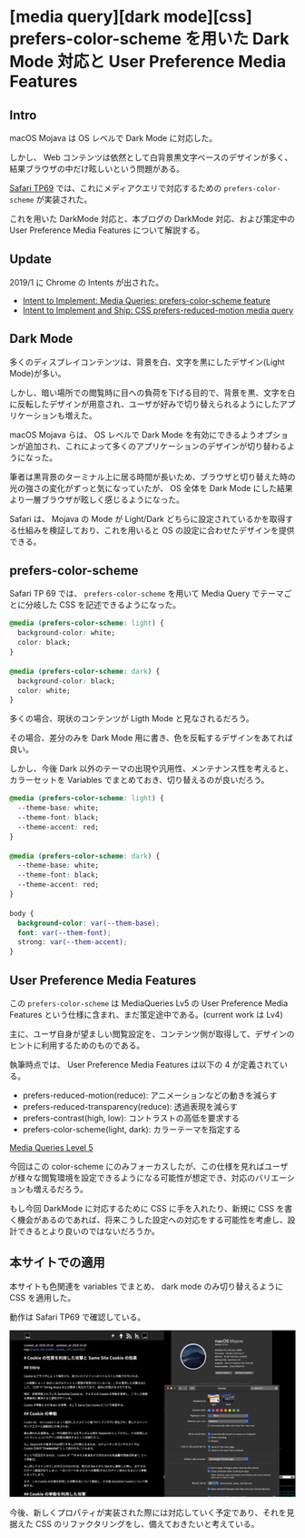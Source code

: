 # [media query][dark mode][css] prefers-color-scheme を用いた Dark Mode 対応と User Preference Media Features

## Intro

macOS Mojava は OS レベルで Dark Mode に対応した。

しかし、 Web コンテンツは依然として白背景黒文字ベースのデザインが多く、結果ブラウザの中だけ眩しいという問題がある。

[Safari TP69](https://webkit.org/blog/8475/release-notes-for-safari-technology-preview-68/) では、これにメディアクエリで対応するための `prefers-color-scheme` が実装された。

これを用いた DarkMode 対応と、本ブログの DarkMode 対応、および策定中の User Preference Media Features について解説する。


## Update

2019/1 に Chrome の Intents が出された。

- [Intent to Implement: Media Queries: prefers-color-scheme feature](https://groups.google.com/a/chromium.org/forum/#!msg/blink-dev/Muw0N43ntSw/WZZZI7w7DQAJ)
- [Intent to Implement and Ship: CSS prefers-reduced-motion media query](https://groups.google.com/a/chromium.org/forum/#!msg/blink-dev/NZ3c9d4ivA8/BIHFbOj6DAAJ)


## Dark Mode

多くのディスプレイコンテンツは、背景を白、文字を黒にしたデザイン(Light Mode)が多い。

しかし、暗い場所での閲覧時に目への負荷を下げる目的で、背景を黒、文字を白に反転したデザインが用意され、ユーザが好みで切り替えられるようにしたアプリケーションも増えた。

macOS Mojava らは、 OS レベルで Dark Mode を有効にできるようオプションが追加され、これによって多くのアプリケーションのデザインが切り替わるようになった。

筆者は黒背景のターミナル上に居る時間が長いため、ブラウザと切り替えた時の光の強さの変化がずっと気になっていたが、 OS 全体を Dark Mode にした結果より一層ブラウザが眩しく感じるようになった。

Safari は、 Mojava の Mode が Light/Dark どちらに設定されているかを取得する仕組みを検証しており、これを用いると OS の設定に合わせたデザインを提供できる。


## prefers-color-scheme

Safari TP 69 では、 `prefers-color-scheme` を用いて Media Query でテーマごとに分岐した CSS を記述できるようになった。


```css
@media (prefers-color-scheme: light) {
  background-color: white;
  color: black;
}

@media (prefers-color-scheme: dark) {
  background-color: black;
  color: white;
}
```

多くの場合、現状のコンテンツが Ligth Mode と見なされるだろう。

その場合、差分のみを Dark Mode 用に書き、色を反転するデザインをあてれば良い。

しかし、今後 Dark 以外のテーマの出現や汎用性、メンテナンス性を考えると、カラーセットを Variables でまとめておき、切り替えるのが良いだろう。


```css
@media (prefers-color-scheme: light) {
  --theme-base: white;
  --theme-font: black;
  --theme-accent: red;
}

@media (prefers-color-scheme: dark) {
  --theme-base: white;
  --theme-font: black;
  --theme-accent: red;
}

body {
  background-color: var(--them-base);
  font: var(--them-font);
  strong: var(--them-accent);
}
```


## User Preference Media Features

この `prefers-color-scheme` は MediaQueries Lv5 の User Preference Media Features という仕様に含まれ、まだ策定途中である。(current work は Lv4)

主に、ユーザ自身が望ましい閲覧設定を、コンテンツ側が取得して、デザインのヒントに利用するためのものである。

執筆時点では、 User Preference Media Features は以下の 4 が定義されている。

- prefers-reduced-motion(reduce):       アニメーションなどの動きを減らす
- prefers-reduced-transparency(reduce): 透過表現を減らす
- prefers-contrast(high, low):          コントラストの高低を要求する
- prefers-color-scheme(light, dark):    カラーテーマを指定する

[Media Queries Level 5](https://drafts.csswg.org/mediaqueries-5/#mf-user-preferences)

今回はこの color-scheme にのみフォーカスしたが、この仕様を見ればユーザが様々な閲覧環境を設定できるようになる可能性が想定でき、対応のバリエーションも増えるだろう。

もし今回 DarkMode に対応するために CSS に手を入れたり、新規に CSS を書く機会があるのであれば、将来こうした設定への対応をする可能性を考慮し、設計できるとより良いのではないだろうか。


## 本サイトでの適用

本サイトも色関連を variables でまとめ、 dark mode のみ切り替えるように CSS を適用した。

動作は Safari TP69 で確認している。

![dark mode support demo](./dark-mode.gif#1346x783)

今後、新しくプロパティが実装された際には対応していく予定であり、それを見据えた CSS のリファクタリングをし、備えておきたいと考えている。

